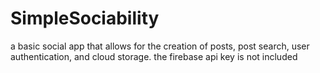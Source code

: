 # SimpleSociability
a basic social app that allows for the creation of posts, post search, user authentication, and cloud storage.
 the firebase api key is not included
